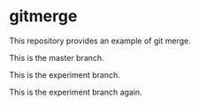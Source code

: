 # gitmerge
This repository provides an example of git merge.

This is the master branch.

This is the experiment branch.

This is the experiment branch again.
